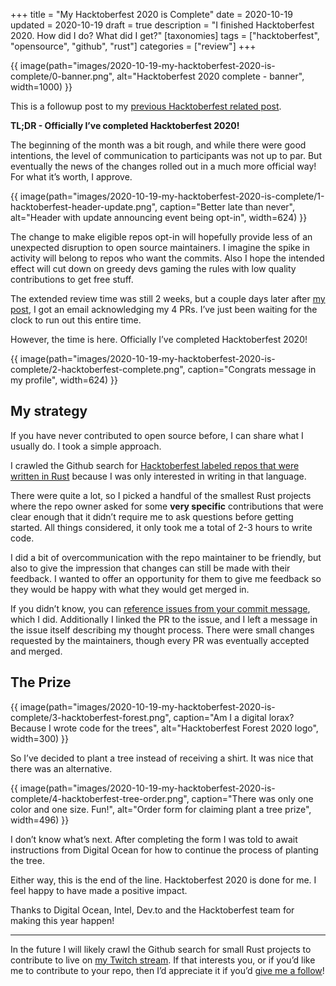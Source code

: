+++
title = "My Hacktoberfest 2020 is Complete"
date = 2020-10-19
updated = 2020-10-19
draft = true
description = "I finished Hacktoberfest 2020. How did I do? What did I get?"
[taxonomies]
tags = ["hacktoberfest", "opensource", "github", "rust"]
categories = ["review"]
+++

{{ image(path="images/2020-10-19-my-hacktoberfest-2020-is-complete/0-banner.png", alt="Hacktoberfest 2020 complete - banner", width=1000) }}

This is a followup post to my [previous Hacktoberfest related post](@/blog/2020-10-05-first-time-hacktoberfest-2020.md).

**TL;DR - Officially I’ve completed Hacktoberfest 2020!**

The beginning of the month was a bit rough, and while there were good intentions, the level of communication to participants was not up to par. But eventually the news of the changes rolled out in a much more official way! For what it’s worth, I approve.

{{ image(path="images/2020-10-19-my-hacktoberfest-2020-is-complete/1-hacktoberfest-header-update.png", caption="Better late than never", alt="Header with update announcing event being opt-in", width=624) }}

The change to make eligible repos opt-in will hopefully provide less of an unexpected disruption to open source maintainers. I imagine the spike in activity will belong to repos who want the commits. Also I hope the intended effect will cut down on greedy devs gaming the rules with low quality contributions to get free stuff.

The extended review time was still 2 weeks, but a couple days later after [my post](https://tjtelan.com/blog/first-time-hacktoberfest-2020/), I got an email acknowledging my 4 PRs. I’ve just been waiting for the clock to run out this entire time.

However, the time is here. Officially I’ve completed Hacktoberfest 2020!

{{ image(path="images/2020-10-19-my-hacktoberfest-2020-is-complete/2-hacktoberfest-complete.png", caption="Congrats message in my profile", width=624) }}

## My strategy

If you have never contributed to open source before, I can share what I usually do. I took a simple approach.

I crawled the Github search for [Hacktoberfest labeled repos that were written in Rust](https://github.com/search?l=&p=1&q=label%3Ahacktoberfest+state%3Aopen+no%3Aassignee+is%3Aissue+language%3ARust&ref=advsearch&type=Issues) because I was only interested in writing in that language.

There were quite a lot, so I picked a handful of the smallest Rust projects where the repo owner asked for some **very specific** contributions that were clear enough that it didn’t require me to ask questions before getting started. All things considered, it only took me a total of 2-3 hours to write code.

I did a bit of overcommunication with the repo maintainer to be friendly, but also to give the impression that changes can still be made with their feedback. I wanted to offer an opportunity for them to give me feedback so they would be happy with what they would get merged in.

If you didn’t know, you can [reference issues from your commit message](https://docs.github.com/en/free-pro-team@latest/github/managing-your-work-on-github/linking-a-pull-request-to-an-issue), which I did. Additionally I linked the PR to the issue, and I left a message in the issue itself describing my thought process.  There were small changes requested by the maintainers, though every PR was eventually accepted and merged.

## The Prize

{{ image(path="images/2020-10-19-my-hacktoberfest-2020-is-complete/3-hacktoberfest-forest.png", caption="Am I a digital lorax? Because I wrote code for the trees", alt="Hacktoberfest Forest 2020 logo", width=300) }}

So I’ve decided to plant a tree instead of receiving a shirt. It was nice that there was an alternative.

{{ image(path="images/2020-10-19-my-hacktoberfest-2020-is-complete/4-hacktoberfest-tree-order.png", caption="There was only one color and one size. Fun!", alt="Order form for claiming plant a tree prize", width=496) }}

I don’t know what’s next. After completing the form I was told to await instructions from Digital Ocean for how to continue the process of planting the tree.

Either way, this is the end of the line. Hacktoberfest 2020 is done for me. I feel happy to have made a positive impact.

Thanks to Digital Ocean, Intel, Dev.to and the Hacktoberfest team for making this year happen!

---

In the future I will likely crawl the Github search for small Rust projects to contribute to live on [my Twitch stream](https://www.twitch.tv/tjtelan). If that interests you, or if you’d like me to contribute to your repo, then I’d appreciate it if you’d [give me a follow](https://www.twitch.tv/tjtelan)! 